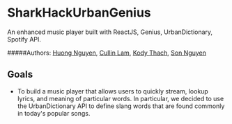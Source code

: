 # SharkHackUrbanGenius
An enhanced music player built with ReactJS, Genius, UrbanDictionary, Spotify API.

#####Authors: [Huong Nguyen](https://github.com/huongng), [Cullin Lam](https://github.com/kidculli), [Kody Thach](https://github.com/kodycode), [Son Nguyen](https://github.com/sunmaximus)

## Goals
- To build a music player that allows users to quickly stream, lookup lyrics, and meaning of particular words. In particular, we decided to use the UrbanDictionary API to define slang words that are found commonly in today's popular songs.
